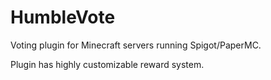 
# HumbleVote
Voting plugin for Minecraft servers running Spigot/PaperMC.

Plugin has highly customizable reward system.

